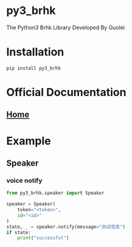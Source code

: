 # py3_brhk

The Python3 Brhk Library Developed By Guolei

# Installation

```shell
pip install py3_brhk
```

# Official Documentation

## [Home](https://www.yuque.com/lingdutuandui/ugcpag)

# Example
## Speaker
### voice notify
```python
from py3_brhk.speaker import Speaker

speaker = Speaker(
    token="<token>",
    id="<id>"
)
state, _ = speaker.notify(message="测试信息")
if state:
    print("successful")
```